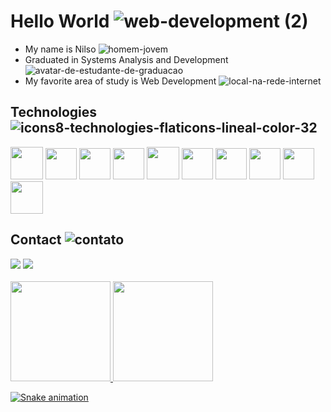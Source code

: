 # Hello World ![web-development (2)](https://user-images.githubusercontent.com/96146165/161612424-ed26c083-72b1-4de8-9430-136c9706cf09.png)
- My name is Nilso ![homem-jovem](https://user-images.githubusercontent.com/96146165/161611849-8a551b3f-33be-4194-b587-0a82b925585a.png)
- Graduated in Systems Analysis and Development ![avatar-de-estudante-de-graduacao](https://user-images.githubusercontent.com/96146165/161611920-16bf0892-278c-4626-9d46-c1c03314a82f.png)
- My favorite area of study is Web Development ![local-na-rede-internet](https://user-images.githubusercontent.com/96146165/161611944-114009a6-0066-4ad2-acff-36806675b5c1.png)
<!-- - Minha linguagem de programação favorita é o Javascript ![js (2)](https://user-images.githubusercontent.com/96146165/161611971-f8ba400d-c538-40cf-b22c-f1ed4fa24c8e.png)-->

## Technologies ![icons8-technologies-flaticons-lineal-color-32](https://user-images.githubusercontent.com/96146165/219963731-2bc9fb3d-207a-4769-ad6f-278abc25eca9.png)
<div> 
  <img src="https://cdn.jsdelivr.net/gh/devicons/devicon/icons/java/java-original.svg" width="52" height="52"/> 
  <img src="https://cdn.jsdelivr.net/gh/devicons/devicon/icons/spring/spring-original.svg" width="50" height="50"/>
  <img src="https://cdn.jsdelivr.net/gh/devicons/devicon/icons/javascript/javascript-original.svg" width="50" height="50"/> 
  <img src="https://cdn.jsdelivr.net/gh/devicons/devicon/icons/typescript/typescript-original.svg" width="50" height="50"/> 
  <img src="https://cdn.jsdelivr.net/gh/devicons/devicon/icons/nodejs/nodejs-original.svg" width="52" height="52"/> 
  <img src="https://cdn.jsdelivr.net/gh/devicons/devicon/icons/html5/html5-original.svg" width="50" height="50"/> 
  <img src="https://cdn.jsdelivr.net/gh/devicons/devicon/icons/css3/css3-original.svg" width="50" height="50"/> 
  <!--<img src="https://cdn.jsdelivr.net/gh/devicons/devicon/icons/bootstrap/bootstrap-plain.svg" width="55" height="55"/>-->
  <img src="https://cdn.jsdelivr.net/gh/devicons/devicon/icons/postgresql/postgresql-original.svg" width="50" height="50"/> 
  <img src="https://cdn.jsdelivr.net/gh/devicons/devicon/icons/git/git-original.svg" width="50" height="50"/> 
  <img src="https://cdn.jsdelivr.net/gh/devicons/devicon/icons/ubuntu/ubuntu-plain.svg" width="52" height="52"/>
</div>

## Contact ![contato](https://user-images.githubusercontent.com/96146165/161617884-b9a81cf2-ed81-4df6-a4cc-e243ba4e1fd6.png)
<div>
  <a href="https://www.linkedin.com/in/nilsojr-webdeveloper/" target="_blank">
    <img src="https://img.shields.io/badge/-LinkedIn-%230077B5?style=for-the-badge&logo=linkedin&logoColor=white" target="_blank"></a>
  <a href = "mailto:nilsojunior90@gmail.com">
    <img src="https://img.shields.io/badge/Gmail-D14836?style=for-the-badge&logo=gmail&logoColor=white" target="_blank"></a>
</div>

<br>
          
<!-- Estátisticas -->
<div>
  <a href="https://github.com/Nilso97">
  <img height="160em" src="https://github-readme-stats.vercel.app/api/top-langs/?username=Nilso97&layout=compact&langs_count=7&theme=react"/>
  <img height="160em" src="https://github-readme-stats.vercel.app/api?username=Nilso97&show_icons=true&theme=react"/> 
</div>

<!-- Snake Grid -->
![Snake animation](https://github.com/Nilso97/Nilso97/blob/output/github-contribution-grid-snake.svg)
